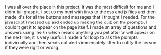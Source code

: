 I was all over the place in this project, it was the most difficult for me and I didnt full grasp it. I set up my html with links to the css and js files and then made id's for all the buttons and messages that I thought I needed. For the javascript I messed up and ended up making the quiz on the prompts, I couldnt get it to appear on the page itself. I made an array of questions and answers using the \n which means anything you put after \n will appear on the next line, it is very useful. I made a for loop to ask the prompts individually and then sends out alerts immediately after to notify the person if they were right or wrong. 
